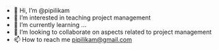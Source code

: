 - 👋 Hi, I’m @pipilikam
- 👀 I’m interested in teaching project management
- 🌱 I’m currently learning ...
- 💞️ I’m looking to collaborate on aspects related to project management
- 📫 How to reach me pipilikam@gmail.com

<!---
pipilikam/pipilikam is a ✨ special ✨ repository because its `README.md` (this file) appears on your GitHub profile.
You can click the Preview link to take a look at your changes.
--->
